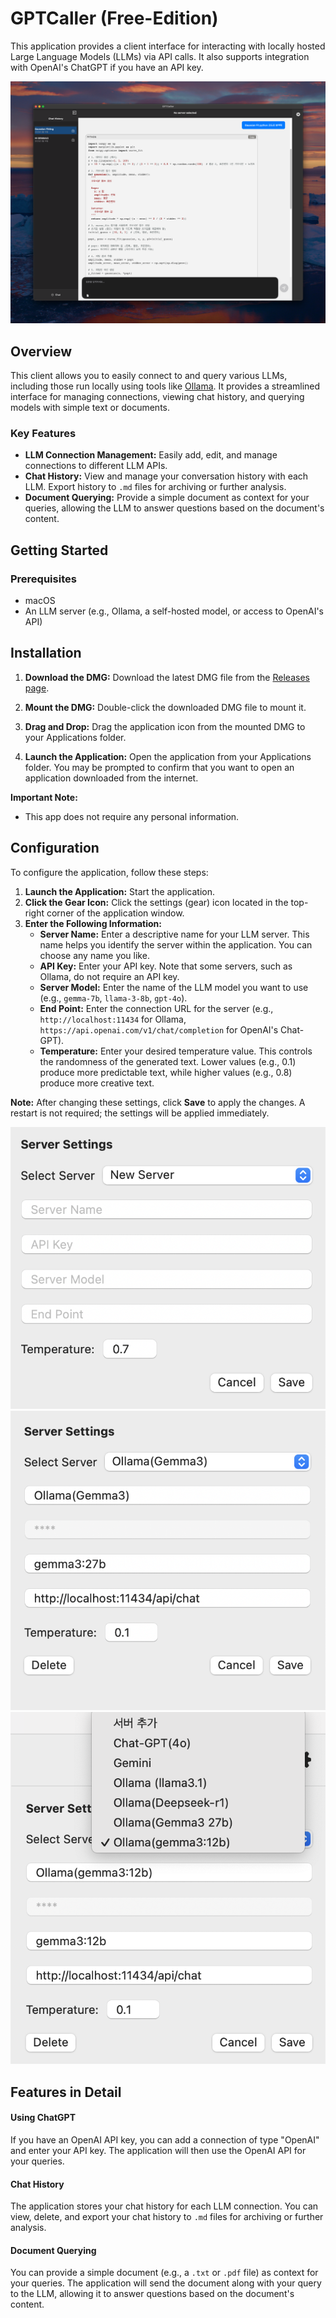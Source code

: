# GPTCaller (Free-Edition)
This application provides a client interface for interacting with locally hosted Large Language Models (LLMs) via API calls.  It also supports integration with OpenAI's ChatGPT if you have an API key.

![Main Screen Shot](images/gpt_caller_main_screenshot.png)

## Overview
This client allows you to easily connect to and query various LLMs, including those run locally using tools like [Ollama](https://ollama.com/).  It provides a streamlined interface for managing connections, viewing chat history, and querying models with simple text or documents.

### Key Features
*   **LLM Connection Management:** Easily add, edit, and manage connections to different LLM APIs.
*   **Chat History:**  View and manage your conversation history with each LLM.  Export history to `.md` files for archiving or further analysis.
*   **Document Querying:**  Provide a simple document as context for your queries, allowing the LLM to answer questions based on the document's content.

## Getting Started

### Prerequisites

*   macOS
*   An LLM server (e.g., Ollama, a self-hosted model, or access to OpenAI's API)
## Installation
1. **Download the DMG:**
   Download the latest DMG file from the [Releases page](https://github.com/HashCode74/GPTCaller_free).

2. **Mount the DMG:**
   Double-click the downloaded DMG file to mount it.

3. **Drag and Drop:**
   Drag the application icon from the mounted DMG to your Applications folder.

4. **Launch the Application:**
   Open the application from your Applications folder. You may be prompted to confirm that you want to open an application downloaded from the internet.

**Important Note:**
*   This app does not require any personal information.

## Configuration

To configure the application, follow these steps:

1. **Launch the Application:** Start the application.
2. **Click the Gear Icon:**  Click the settings (gear) icon located in the top-right corner of the application window.
3. **Enter the Following Information:**
   * **Server Name:** Enter a descriptive name for your LLM server. This name helps you identify the server within the application.  You can choose any name you like.
   * **API Key:** Enter your API key.  Note that some servers, such as Ollama, do not require an API key.
   * **Server Model:** Enter the name of the LLM model you want to use (e.g., `gemma-7b`, `llama-3-8b`, `gpt-4o`).
   * **End Point:** Enter the connection URL for the server (e.g., `http://localhost:11434` for Ollama, `https://api.openai.com/v1/chat/completion` for OpenAI's Chat-GPT).
   * **Temperature:** Enter your desired temperature value. This controls the randomness of the generated text.  Lower values (e.g., 0.1) produce more predictable text, while higher values (e.g., 0.8) produce more creative text.

**Note:** After changing these settings, click **Save** to apply the changes. A restart is not required; the settings will be applied immediately.

![New Server](images/new_server.png)
![Server Setting](images/server_setting.png)
![Server List](images/server_list.png)

## Features in Detail
#### Using ChatGPT
If you have an OpenAI API key, you can add a connection of type "OpenAI" and enter your API key.  The application will then use the OpenAI API for your queries.
#### Chat History
The application stores your chat history for each LLM connection. You can view, delete, and export your chat history to `.md` files for archiving or further analysis.
#### Document Querying
You can provide a simple document (e.g., a `.txt` or `.pdf` file) as context for your queries. The application will send the document along with your query to the LLM, allowing it to answer questions based on the document's content.

